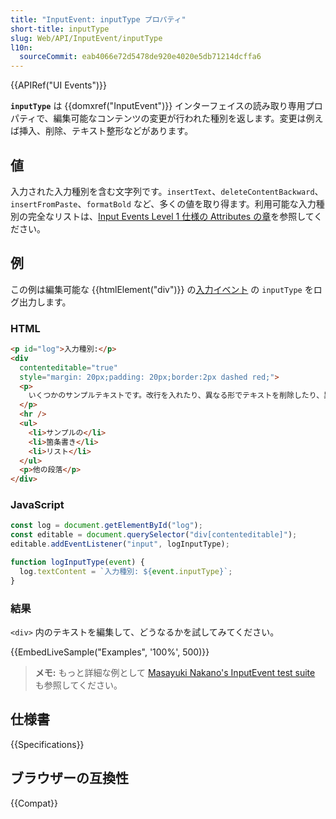 ```yaml
---
title: "InputEvent: inputType プロパティ"
short-title: inputType
slug: Web/API/InputEvent/inputType
l10n:
  sourceCommit: eab4066e72d5478de920e4020e5db71214dcffa6
---
```


{{APIRef("UI Events")}}

**`inputType`** は {{domxref("InputEvent")}} インターフェイスの読み取り専用プロパティで、編集可能なコンテンツの変更が行われた種別を返します。変更は例えば挿入、削除、テキスト整形などがあります。

## 値

入力された入力種別を含む文字列です。`insertText`、`deleteContentBackward`、`insertFromPaste`、`formatBold` など、多くの値を取り得ます。利用可能な入力種別の完全なリストは、[Input Events Level 1 仕様の Attributes の章](https://rawgit.com/w3c/input-events/v1/index.html#interface-InputEvent-Attributes)を参照してください。

## 例

この例は編集可能な {{htmlElement("div")}} の[入力イベント](/ja/docs/Web/API/HTMLElement/input_event) の `inputType` をログ出力します。

### HTML

```html
<p id="log">入力種別:</p>
<div
  contenteditable="true"
  style="margin: 20px;padding: 20px;border:2px dashed red;">
  <p>
    いくつかのサンプルテキストです。改行を入れたり、異なる形でテキストを削除したり、異なるコンテンツを貼り付けたりしてみてください。
  </p>
  <hr />
  <ul>
    <li>サンプルの</li>
    <li>箇条書き</li>
    <li>リスト</li>
  </ul>
  <p>他の段落</p>
</div>
```

### JavaScript

```js
const log = document.getElementById("log");
const editable = document.querySelector("div[contenteditable]");
editable.addEventListener("input", logInputType);

function logInputType(event) {
  log.textContent = `入力種別: ${event.inputType}`;
}
```

### 結果

`<div>` 内のテキストを編集して、どうなるかを試してみてください。

{{EmbedLiveSample("Examples", '100%', 500)}}

> **メモ:** もっと詳細な例として [Masayuki Nakano's InputEvent test suite](https://d-toybox.com/studio/lib/input_event_viewer.html) も参照してください。

## 仕様書

{{Specifications}}

## ブラウザーの互換性

{{Compat}}
